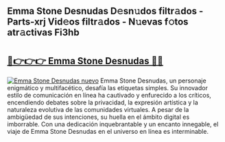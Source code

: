 ## Emma Stone Desnudas D𝚎sn𝚞dos filtr𝚊dos - Parts-xrj Vid𝚎os filtr𝚊dos - N𝚞evas f𝚘tos atr𝚊ctivas Fi3hb

# <h2><a href="http://mb5ht8.tromn.icu/?c=Emma+Stone+Desnudas">🔗👉👉👉 Emma Stone Desnudas 🔗🔗</a></h2>

[![Emma Stone Desnudas nuevo](https://i.imgur.com/pEAQMta.gif)](http://mb5ht8.tromn.icu/?c=Emma+Stone+Desnudas)
Emma Stone Desnudas, un personaje enigmático y multifacético, desafía las etiquetas simples. Su innovador estilo de comunicación en línea ha cautivado y enfurecido a los críticos, encendiendo debates sobre la privacidad, la expresión artística y la naturaleza evolutiva de las comunidades virtuales. A pesar de la ambigüedad de sus intenciones, su huella en el ámbito digital es imborrable. Con una dedicación inquebrantable y un encanto innegable, el viaje de Emma Stone Desnudas en el universo en línea es interminable.

